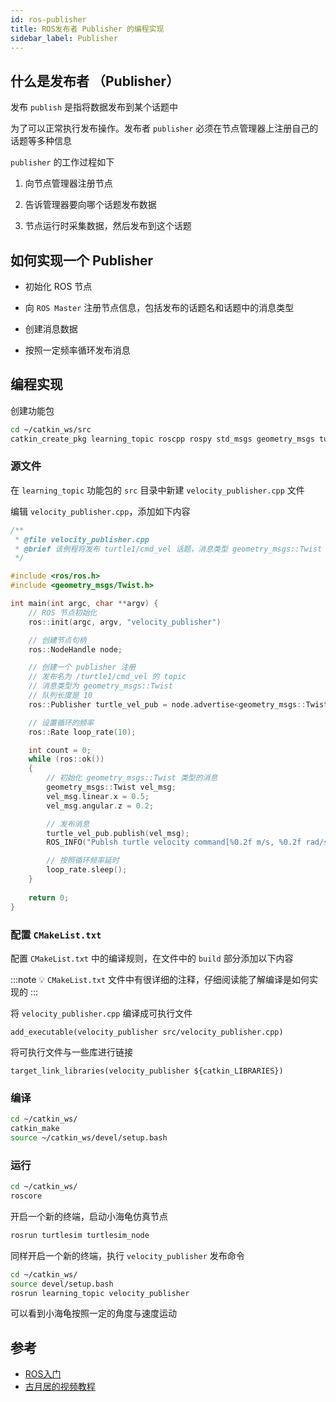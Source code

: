 ```yaml
---
id: ros-publisher
title: ROS发布者 Publisher 的编程实现
sidebar_label: Publisher
---
```


## 什么是发布者 （Publisher）
发布 `publish` 是指将数据发布到某个话题中

为了可以正常执行发布操作。发布者 `publisher` 必须在节点管理器上注册自己的话题等多种信息

`publisher` 的工作过程如下

1. 向节点管理器注册节点

2. 告诉管理器要向哪个话题发布数据

3. 节点运行时采集数据，然后发布到这个话题

## 如何实现一个 Publisher
- 初始化 ROS 节点

- 向 `ROS Master` 注册节点信息，包括发布的话题名和话题中的消息类型

- 创建消息数据

- 按照一定频率循环发布消息


## 编程实现

创建功能包

``` bash
cd ~/catkin_ws/src
catkin_create_pkg learning_topic roscpp rospy std_msgs geometry_msgs turtlesim
```

### 源文件

在 `learning_topic` 功能包的 `src` 目录中新建 `velocity_publisher.cpp` 文件

编辑 `velocity_publisher.cpp`，添加如下内容

``` cpp
/**
 * @file velocity_publisher.cpp
 * @brief 该例程将发布 turtle1/cmd_vel 话题，消息类型 geometry_msgs::Twist
 */

#include <ros/ros.h>
#include <geometry_msgs/Twist.h>

int main(int argc, char **argv) {
    // ROS 节点初始化
    ros::init(argc, argv, "velocity_publisher")

    // 创建节点句柄
    ros::NodeHandle node;

    // 创建一个 publisher 注册
    // 发布名为 /turtle1/cmd_vel 的 topic
    // 消息类型为 geometry_msgs::Twist
    // 队列长度是 10
    ros::Publisher turtle_vel_pub = node.advertise<geometry_msgs::Twist>("/turtle1/cmd_vel"，10)

    // 设置循环的频率
    ros::Rate loop_rate(10);

    int count = 0;
    while (ros::ok())
    {
        // 初始化 geometry_msgs::Twist 类型的消息
        geometry_msgs::Twist vel_msg;
        vel_msg.linear.x = 0.5;
        vel_msg.angular.z = 0.2;

        // 发布消息
        turtle_vel_pub.publish(vel_msg);
        ROS_INFO("Publsh turtle velocity command[%0.2f m/s, %0.2f rad/s]", vel_msg.linear.x, vel_msg.angular.z)

        // 按照循环频率延时
        loop_rate.sleep();
    }
    
    return 0;
}
```

### 配置 `CMakeList.txt`

配置 `CMakeList.txt` 中的编译规则，在文件中的 `build` 部分添加以下内容

:::note 💡
`CMakeList.txt` 文件中有很详细的注释，仔细阅读能了解编译是如何实现的
:::

将 `velocity_publisher.cpp` 编译成可执行文件

``` CMakeList
add_executable(velocity_publisher src/velocity_publisher.cpp)
```

将可执行文件与一些库进行链接

``` CMakeList
target_link_libraries(velocity_publisher ${catkin_LIBRARIES})
```

### 编译

``` bash
cd ~/catkin_ws/
catkin_make
source ~/catkin_ws/devel/setup.bash
```

### 运行

``` bash
cd ~/catkin_ws/
roscore
```

开启一个新的终端，启动小海龟仿真节点

``` bash
rosrun turtlesim turtlesim_node
```

同样开启一个新的终端，执行 `velocity_publisher` 发布命令

``` bash
cd ~/catkin_ws/
source devel/setup.bash
rosrun learning_topic velocity_publisher
```

可以看到小海龟按照一定的角度与速度运动

## 参考
- [ROS入门](https://blog.csdn.net/jiejiemcu/article/details/105349782)
- [古月居的视频教程](https://www.bilibili.com/video/BV1zt411G7Vn?p=5)
